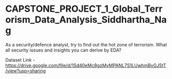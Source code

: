 # CAPSTONE_PROJECT_1_Global_Terrorism_Data_Analysis_Siddhartha_Nag
As a security/defence analyst, try to find out the hot zone of terrorism. What all security issues and insights you can derive by EDA?

Dataset Link - https://drive.google.com/file/d/1Sd40eMc8gzMyMPANL7S1LUwhmByGJ5tT/view?usp=sharing

